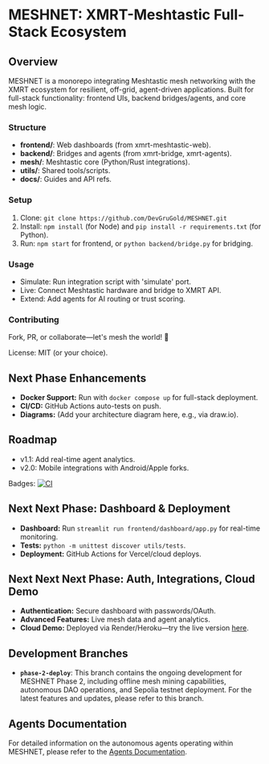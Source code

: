 # MESHNET: XMRT-Meshtastic Full-Stack Ecosystem

## Overview
MESHNET is a monorepo integrating Meshtastic mesh networking with the XMRT ecosystem for resilient, off-grid, agent-driven applications. Built for full-stack functionality: frontend UIs, backend bridges/agents, and core mesh logic.

### Structure
- **frontend/**: Web dashboards (from xmrt-meshtastic-web).
- **backend/**: Bridges and agents (from xmrt-bridge, xmrt-agents).
- **mesh/**: Meshtastic core (Python/Rust integrations).
- **utils/**: Shared tools/scripts.
- **docs/**: Guides and API refs.

### Setup
1. Clone: `git clone https://github.com/DevGruGold/MESHNET.git`
2. Install: `npm install` (for Node) and `pip install -r requirements.txt` (for Python).
3. Run: `npm start` for frontend, or `python backend/bridge.py` for bridging.

### Usage
- Simulate: Run integration script with 'simulate' port.
- Live: Connect Meshtastic hardware and bridge to XMRT API.
- Extend: Add agents for AI routing or trust scoring.

### Contributing
Fork, PR, or collaborate—let's mesh the world! 🚀

License: MIT (or your choice).

## Next Phase Enhancements
- **Docker Support:** Run with `docker compose up` for full-stack deployment.
- **CI/CD:** GitHub Actions auto-tests on push.
- **Diagrams:** (Add your architecture diagram here, e.g., via draw.io).

## Roadmap
- v1.1: Add real-time agent analytics.
- v2.0: Mobile integrations with Android/Apple forks.

Badges: [![CI](https://github.com/DevGruGold/MESHNET/actions/workflows/ci.yml/badge.svg)](https://github.com/DevGruGold/MESHNET/actions)

## Next Next Phase: Dashboard & Deployment
- **Dashboard:** Run `streamlit run frontend/dashboard/app.py` for real-time monitoring.
- **Tests:** `python -m unittest discover utils/tests`.
- **Deployment:** GitHub Actions for Vercel/cloud deploys.

## Next Next Next Phase: Auth, Integrations, Cloud Demo
- **Authentication:** Secure dashboard with passwords/OAuth.
- **Advanced Features:** Live mesh data and agent analytics.
- **Cloud Demo:** Deployed via Render/Heroku—try the live version [here](link).



## Development Branches

- **`phase-2-deploy`**: This branch contains the ongoing development for MESHNET Phase 2, including offline mesh mining capabilities, autonomous DAO operations, and Sepolia testnet deployment. For the latest features and updates, please refer to this branch.




## Agents Documentation

For detailed information on the autonomous agents operating within MESHNET, please refer to the [Agents Documentation](agents.md).

